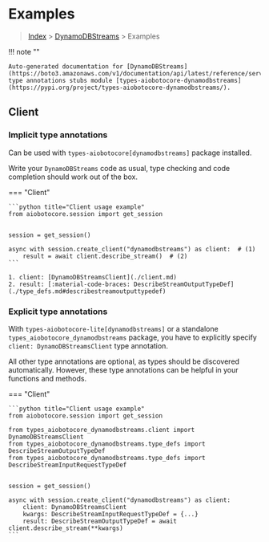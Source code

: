 # Examples

> [Index](../README.md) > [DynamoDBStreams](./README.md) > Examples

!!! note ""

    Auto-generated documentation for [DynamoDBStreams](https://boto3.amazonaws.com/v1/documentation/api/latest/reference/services/dynamodbstreams.html#DynamoDBStreams)
    type annotations stubs module [types-aiobotocore-dynamodbstreams](https://pypi.org/project/types-aiobotocore-dynamodbstreams/).

## Client

### Implicit type annotations

Can be used with `types-aiobotocore[dynamodbstreams]` package installed.

Write your `DynamoDBStreams` code as usual,
type checking and code completion should work out of the box.



=== "Client"

    ```python title="Client usage example"
    from aiobotocore.session import get_session


    session = get_session()

    async with session.create_client("dynamodbstreams") as client:  # (1)
        result = await client.describe_stream()  # (2)
    ```

    1. client: [DynamoDBStreamsClient](./client.md)
    2. result: [:material-code-braces: DescribeStreamOutputTypeDef](./type_defs.md#describestreamoutputtypedef) 






### Explicit type annotations

With `types-aiobotocore-lite[dynamodbstreams]`
or a standalone `types_aiobotocore_dynamodbstreams` package, you have to explicitly specify
`client: DynamoDBStreamsClient` type annotation.

All other type annotations are optional, as types should be discovered automatically.
However, these type annotations can be helpful in your functions and methods.


=== "Client"

    ```python title="Client usage example"
    from aiobotocore.session import get_session

    from types_aiobotocore_dynamodbstreams.client import DynamoDBStreamsClient
    from types_aiobotocore_dynamodbstreams.type_defs import DescribeStreamOutputTypeDef
    from types_aiobotocore_dynamodbstreams.type_defs import DescribeStreamInputRequestTypeDef


    session = get_session()

    async with session.create_client("dynamodbstreams") as client:
        client: DynamoDBStreamsClient
        kwargs: DescribeStreamInputRequestTypeDef = {...}
        result: DescribeStreamOutputTypeDef = await client.describe_stream(**kwargs)
    ```




